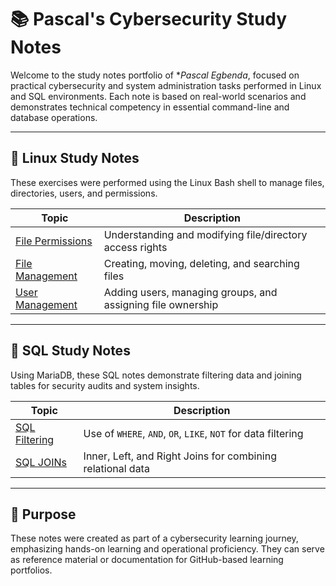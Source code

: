 # 📚 Pascal's Cybersecurity Study Notes

Welcome to the study notes portfolio of **Pascal Egbenda*, focused on practical cybersecurity and system administration tasks performed in Linux and SQL environments. Each note is based on real-world scenarios and demonstrates technical competency in essential command-line and database operations.

---

## 🐧 Linux Study Notes

These exercises were performed using the Linux Bash shell to manage files, directories, users, and permissions.

| Topic | Description |
|-------|-------------|
| [File Permissions](https://github.com/Pascal831/Cybersecurity-Foundation/blob/main/3.Linux%20%26%20SQL%20/3.1%20Linux%20File%20Permissions.md) | Understanding and modifying file/directory access rights |
| [File Management](https://github.com/Pascal831/Cybersecurity-Foundation/blob/main/3.Linux%20%26%20SQL%20/3.2%20Linux%20File%20Management.md) | Creating, moving, deleting, and searching files |
| [User Management](linux/linux_user_management.md) | Adding users, managing groups, and assigning file ownership |

---

## 🧮 SQL Study Notes

Using MariaDB, these SQL notes demonstrate filtering data and joining tables for security audits and system insights.

| Topic | Description |
|-------|-------------|
| [SQL Filtering](sql/sql_filtering.md) | Use of `WHERE`, `AND`, `OR`, `LIKE`, `NOT` for data filtering |
| [SQL JOINs](sql/sql_join.md) | Inner, Left, and Right Joins for combining relational data |

---

## 📌 Purpose

These notes were created as part of a cybersecurity learning journey, emphasizing hands-on learning and operational proficiency. They can serve as reference material or documentation for GitHub-based learning portfolios.

